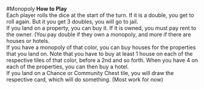 #Monopoly
<b>How to Play</b><br>
Each player rolls the dice at the start of the turn. If it is a double, you get to roll again. But it you get 3 doubles, you will go to jail.
<br>
If you land on a property, you can buy it. If it is owned, you must pay rent to the owner. (You pay double if they own a monopoly, and more if there are houses or hotels.<br>
If you have a monopoly of that color, you can buy houses for the properties that you land on. Note that you have to buy at least 1 house on each of the respective tiles of that color, before a 2nd and so forth. When you have 4 on each of the properties, you can then buy a hotel.<br>
If you land on a Chance or Community Chest tile, you will draw the respective card, which will do something. (Most work for now)<br>

<!--You can choose to mortagage your property for money.-->
<!---You still own the property that you mortgage.-->
<!--People who land on the mortgaged property will not have to pay you rent.-->
